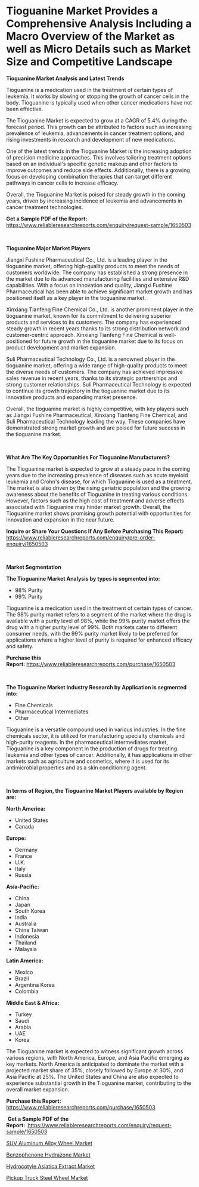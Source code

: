 <p><h1>Tioguanine Market Provides a Comprehensive Analysis Including a Macro Overview of the Market as well as Micro Details such as Market Size and Competitive Landscape</h1></p><p><strong>Tioguanine Market Analysis and Latest Trends</strong></p>
<p><p>Tioguanine is a medication used in the treatment of certain types of leukemia. It works by slowing or stopping the growth of cancer cells in the body. Tioguanine is typically used when other cancer medications have not been effective.</p><p>The Tioguanine Market is expected to grow at a CAGR of 5.4% during the forecast period. This growth can be attributed to factors such as increasing prevalence of leukemia, advancements in cancer treatment options, and rising investments in research and development of new medications.</p><p>One of the latest trends in the Tioguanine Market is the increasing adoption of precision medicine approaches. This involves tailoring treatment options based on an individual's specific genetic makeup and other factors to improve outcomes and reduce side effects. Additionally, there is a growing focus on developing combination therapies that can target different pathways in cancer cells to increase efficacy.</p><p>Overall, the Tioguanine Market is poised for steady growth in the coming years, driven by increasing incidence of leukemia and advancements in cancer treatment technologies.</p></p>
<p><strong>Get a Sample PDF of the Report:&nbsp;</strong> <a href="https://www.reliableresearchreports.com/enquiry/request-sample/1650503">https://www.reliableresearchreports.com/enquiry/request-sample/1650503</a></p>
<p>&nbsp;</p>
<p><strong>Tioguanine Major Market Players</strong></p>
<p><p>Jiangxi Fushine Pharmaceutical Co., Ltd. is a leading player in the tioguanine market, offering high-quality products to meet the needs of customers worldwide. The company has established a strong presence in the market due to its advanced manufacturing facilities and extensive R&D capabilities. With a focus on innovation and quality, Jiangxi Fushine Pharmaceutical has been able to achieve significant market growth and has positioned itself as a key player in the tioguanine market.</p><p>Xinxiang Tianfeng Fine Chemical Co., Ltd. is another prominent player in the tioguanine market, known for its commitment to delivering superior products and services to its customers. The company has experienced steady growth in recent years thanks to its strong distribution network and customer-centric approach. Xinxiang Tianfeng Fine Chemical is well-positioned for future growth in the tioguanine market due to its focus on product development and market expansion.</p><p>Suli Pharmaceutical Technology Co., Ltd. is a renowned player in the tioguanine market, offering a wide range of high-quality products to meet the diverse needs of customers. The company has achieved impressive sales revenue in recent years, thanks to its strategic partnerships and strong customer relationships. Suli Pharmaceutical Technology is expected to continue its growth trajectory in the tioguanine market due to its innovative products and expanding market presence.</p><p>Overall, the tioguanine market is highly competitive, with key players such as Jiangxi Fushine Pharmaceutical, Xinxiang Tianfeng Fine Chemical, and Suli Pharmaceutical Technology leading the way. These companies have demonstrated strong market growth and are poised for future success in the tioguanine market.</p></p>
<p>&nbsp;</p>
<p><strong>What Are The Key Opportunities For Tioguanine Manufacturers?</strong></p>
<p><p>The Tioguanine market is expected to grow at a steady pace in the coming years due to the increasing prevalence of diseases such as acute myeloid leukemia and Crohn's disease, for which Tioguanine is used as a treatment. The market is also driven by the rising geriatric population and the growing awareness about the benefits of Tioguanine in treating various conditions. However, factors such as the high cost of treatment and adverse effects associated with Tioguanine may hinder market growth. Overall, the Tioguanine market shows promising growth potential with opportunities for innovation and expansion in the near future.</p></p>
<p><strong>Inquire or Share Your Questions If Any Before Purchasing This Report:</strong> <a href="https://www.reliableresearchreports.com/enquiry/pre-order-enquiry/1650503">https://www.reliableresearchreports.com/enquiry/pre-order-enquiry/1650503</a></p>
<p>&nbsp;</p>
<p><strong>Market Segmentation</strong></p>
<p><strong>The Tioguanine Market Analysis by types is segmented into:</strong></p>
<p><ul><li>98% Purity</li><li>99% Purity</li></ul></p>
<p><p>Tioguanine is a medication used in the treatment of certain types of cancer. The 98% purity market refers to a segment of the market where the drug is available with a purity level of 98%, while the 99% purity market offers the drug with a higher purity level of 99%. Both markets cater to different consumer needs, with the 99% purity market likely to be preferred for applications where a higher level of purity is required for enhanced efficacy and safety.</p></p>
<p><strong>Purchase this Report:&nbsp;</strong><a href="https://www.reliableresearchreports.com/purchase/1650503">https://www.reliableresearchreports.com/purchase/1650503</a></p>
<p>&nbsp;</p>
<p><strong>The Tioguanine Market Industry Research by Application is segmented into:</strong></p>
<p><ul><li>Fine Chemicals</li><li>Pharmaceutical Intermediates</li><li>Other</li></ul></p>
<p><p>Tioguanine is a versatile compound used in various industries. In the fine chemicals sector, it is utilized for manufacturing specialty chemicals and high-purity reagents. In the pharmaceutical intermediates market, Tioguanine is a key component in the production of drugs for treating leukemia and other types of cancer. Additionally, it has applications in other markets such as agriculture and cosmetics, where it is used for its antimicrobial properties and as a skin conditioning agent.</p></p>
<p>&nbsp;</p>
<p><strong>In terms of Region, the Tioguanine Market Players available by Region are:</strong></p>
<p>
    <p> <strong> North America: </strong>
        <ul>
            <li>United States</li>
            <li>Canada</li>
        </ul>
        </p> 
    <p> <strong> Europe: </strong>
        <ul>
            <li>Germany</li>
            <li>France</li>
            <li>U.K.</li>
            <li>Italy</li>
            <li>Russia</li>
        </ul>
        </p> 
    <p> <strong> Asia-Pacific: </strong>
        <ul>
            <li>China</li>
            <li>Japan</li>
            <li>South Korea</li>
            <li>India</li>
            <li>Australia</li>
            <li>China Taiwan</li>
            <li>Indonesia</li>
            <li>Thailand</li>
            <li>Malaysia</li>
        </ul>
        </p> 
    <p> <strong> Latin America: </strong>
        <ul>
            <li>Mexico</li>
            <li>Brazil</li>
            <li>Argentina Korea</li>
            <li>Colombia</li>
        </ul>
        </p> 
    <p> <strong> Middle East & Africa: </strong>
        <ul>
            <li>Turkey</li>
            <li>Saudi</li>
            <li>Arabia</li>
            <li>UAE</li>
            <li>Korea</li>
        </ul>
    </p>
    </p>
<p><p>The Tioguanine market is expected to witness significant growth across various regions, with North America, Europe, and Asia Pacific emerging as key markets. North America is anticipated to dominate the market with a projected market share of 35%, closely followed by Europe at 30%, and Asia Pacific at 25%. The United States and China are also expected to experience substantial growth in the Tioguanine market, contributing to the overall market expansion.</p></p>
<p><strong>Purchase this Report: </strong><a href="https://www.reliableresearchreports.com/purchase/1650503">https://www.reliableresearchreports.com/purchase/1650503</a></p>
<p>&nbsp;<strong>Get a Sample PDF of the Report:&nbsp;&nbsp;</strong><a href="https://www.reliableresearchreports.com/enquiry/request-sample/1650503">https://www.reliableresearchreports.com/enquiry/request-sample/1650503</a></p>
<p><strong></strong></p>
<p><p><a href="https://issuu.com/reportprime-2/docs/suv-aluminum-alloy-wheel-market-size-2030.pptx">SUV Aluminum Alloy Wheel Market</a></p><p><a href="https://github.com/biheemgalvinlouises6hokrh3h/Market-Research-Report-List-1/blob/main/benzophenone-hydrazone-market.md">Benzophenone Hydrazone Market</a></p><p><a href="https://github.com/guneycigdem35/Market-Research-Report-List-2/blob/main/hydrocotyle-asiatica-extract-market.md">Hydrocotyle Asiatica Extract Market</a></p><p><a href="https://issuu.com/reportprime-2/docs/pickup-truck-steel-wheel-market-size-2030.pptx">Pickup Truck Steel Wheel Market</a></p></p>